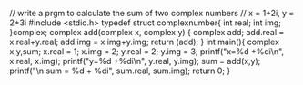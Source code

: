 // write a prgm to calculate the sum of two complex numbers
// x = 1+2i, y = 2+3i
#include <stdio.h>
typedef struct complexnumber{
    int real;
    int img;
}complex;
complex add(complex x, complex y)
{
    complex add;
    add.real = x.real+y.real;
    add.img = x.img+y.img;
    return (add);
}
int main(){
    complex x,y,sum;
    x.real = 1;
    x.img = 2;
    y.real = 2;
    y.img = 3;
    printf("x=%d +%di\n", x.real, x.img);
    printf("y=%d +%di\n", y.real, y.img);
    sum = add(x,y);
    printf("\n sum = %d + %di", sum.real, sum.img);
    return 0;
}
